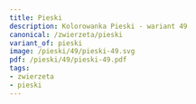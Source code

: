 ```yaml
---
title: Pieski
description: Kolorowanka Pieski - wariant 49
canonical: /zwierzeta/pieski
variant_of: pieski
image: /pieski/49/pieski-49.svg
pdf: /pieski/49/pieski-49.pdf
tags:
- zwierzeta
- pieski
---
```

